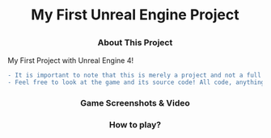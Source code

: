 # <p align="center"> My First Unreal Engine Project </p>

### <p align="center"> About This Project </p>

My First Project with Unreal Engine 4!

```diff
- It is important to note that this is merely a project and not a full game!
- Feel free to look at the game and its source code! All code, anything that aren't assets, are open source!
```

### <p align="center"> Game Screenshots & Video </p>



### <p align="center"> How to play? </p>

